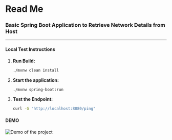 # **Read Me**

### Basic Spring Boot Application to Retrieve Network Details from Host

---

#### **Local Test Instructions**

1. **Run Build:**
   ```sh
   ./mvnw clean install

2. **Start the application:**
    ```sh
   ./mvnw spring-boot:run
    
3. **Test the Endpoint:**
    ```sh
   curl -G "http://localhost:8080/ping"

#### **DEMO**
![Demo of the project](Animation.gif)
